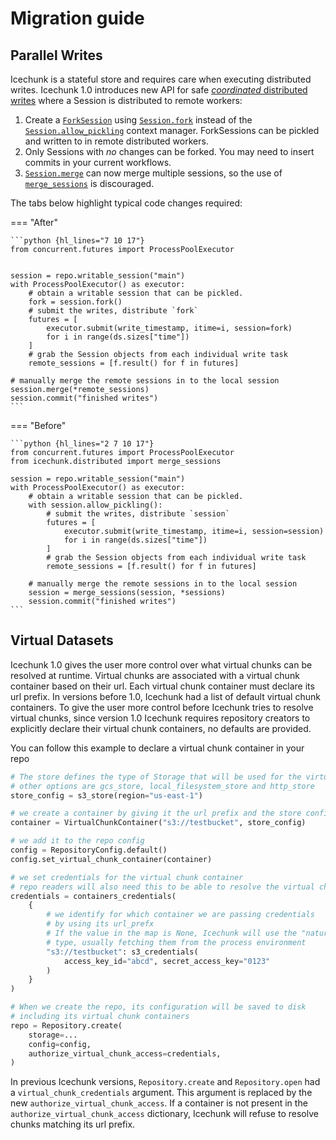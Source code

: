 # Migration guide

## Parallel Writes

Icechunk is a stateful store and requires care when executing distributed writes.
Icechunk 1.0 introduces new API for safe [_coordinated_ distributed writes](./parallel.md#cooperative-distributed-writes) where a Session is distributed to remote workers:

1. Create a [`ForkSession`](./reference.md#icechunk.ForkSession) using [`Session.fork`](./reference.md#icechunk.Session.fork) instead of the [`Session.allow_pickling`](./reference.md#icechunk.Session.allow_pickling) context manager. ForkSessions can be pickled and written to in remote distributed workers.
1. Only Sessions with _no_ changes can be forked. You may need to insert commits in your current workflows.
1. [`Session.merge`](./reference.md#icechunk.Session.merge) can now merge multiple sessions, so the use of [`merge_sessions`](./reference.md#icechunk.distributed.merge_sessions) is discouraged.

The tabs below highlight typical code changes required:

=== "After"

    ```python {hl_lines="7 10 17"}
    from concurrent.futures import ProcessPoolExecutor


    session = repo.writable_session("main")
    with ProcessPoolExecutor() as executor:
        # obtain a writable session that can be pickled.
        fork = session.fork()
        # submit the writes, distribute `fork`
        futures = [
            executor.submit(write_timestamp, itime=i, session=fork)
            for i in range(ds.sizes["time"])
        ]
        # grab the Session objects from each individual write task
        remote_sessions = [f.result() for f in futures]

    # manually merge the remote sessions in to the local session
    session.merge(*remote_sessions)
    session.commit("finished writes")
    ```

=== "Before"

    ```python {hl_lines="2 7 10 17"}
    from concurrent.futures import ProcessPoolExecutor
    from icechunk.distributed import merge_sessions

    session = repo.writable_session("main")
    with ProcessPoolExecutor() as executor:
        # obtain a writable session that can be pickled.
        with session.allow_pickling():
            # submit the writes, distribute `session`
            futures = [
                executor.submit(write_timestamp, itime=i, session=session)
                for i in range(ds.sizes["time"])
            ]
            # grab the Session objects from each individual write task
            remote_sessions = [f.result() for f in futures]

        # manually merge the remote sessions in to the local session
        session = merge_sessions(session, *sessions)
        session.commit("finished writes")
    ```

## Virtual Datasets

Icechunk 1.0 gives the user more control over what virtual chunks can be resolved at runtime.
Virtual chunks are associated with a virtual chunk container based on their url. Each virtual
chunk container must declare its url prefix. In versions before 1.0, Icechunk had a list of
default virtual chunk containers. To give the user more control before Icechunk tries to resolve
virtual chunks, since version 1.0 Icechunk requires repository creators to explicitly declare their
virtual chunk containers, no defaults are provided.

You can follow this example to declare a virtual chunk container in your repo

```python
# The store defines the type of Storage that will be used for the virtual chunks
# other options are gcs_store, local_filesystem_store and http_store
store_config = s3_store(region="us-east-1")

# we create a container by giving it the url prefix and the store config
container = VirtualChunkContainer("s3://testbucket", store_config)

# we add it to the repo config
config = RepositoryConfig.default()
config.set_virtual_chunk_container(container)

# we set credentials for the virtual chunk container
# repo readers will also need this to be able to resolve the virtual chunks
credentials = containers_credentials(
    {
        # we identify for which container we are passing credentials
        # by using its url_prefx
        # If the value in the map is None, Icechunk will use the "natural" credential
        # type, usually fetching them from the process environment
        "s3://testbucket": s3_credentials(
            access_key_id="abcd", secret_access_key="0123"
        )
    }
)

# When we create the repo, its configuration will be saved to disk
# including its virtual chunk containers
repo = Repository.create(
    storage=...
    config=config,
    authorize_virtual_chunk_access=credentials,
)
```

In previous Icechunk versions, `Repository.create` and `Repository.open` had a
`virtual_chunk_credentials` argument. This argument is replaced by the new
`authorize_virtual_chunk_access`. If a container is not present in the
`authorize_virtual_chunk_access` dictionary, Icechunk will refuse to resolve
chunks matching its url prefix.
